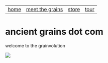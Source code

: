 <html>
  <body>
    <div id="header">
      <table>
        <tr>
          <td><a href="/index.md">home</a></td>
          <td><a href="/grains.md">meet the grains</a></td>
          <td><a href="/store.md">store</a></td>
          <td><a href="/tour.md">tour</a></td>
        </tr>
      </table>
    </div>
    <h1>ancient grains dot com</h1>
    <p>welcome to the grainvolution</p>
    <img src="https://external-content.duckduckgo.com/iu/?u=https%3A%2F%2Ftse1.mm.bing.net%2Fth%3Fid%3DOIP.7P_1zDmkOXtm75ae1Ac4_gHaEK%26pid%3DApi&f=1">
  </body>
</html>


























